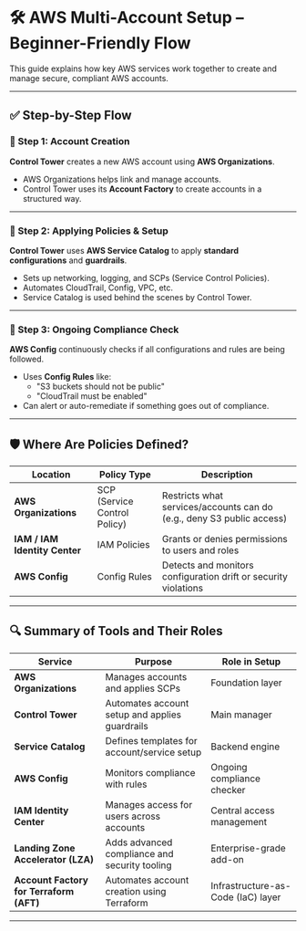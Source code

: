 # 🛠️ AWS Multi-Account Setup – Beginner-Friendly Flow

This guide explains how key AWS services work together to create and manage secure, compliant AWS accounts.

---

## ✅ Step-by-Step Flow

### 🔹 Step 1: Account Creation  
**Control Tower** creates a new AWS account using **AWS Organizations**.

- AWS Organizations helps link and manage accounts.
- Control Tower uses its **Account Factory** to create accounts in a structured way.

---

### 🔹 Step 2: Applying Policies & Setup  
**Control Tower** uses **AWS Service Catalog** to apply **standard configurations** and **guardrails**.

- Sets up networking, logging, and SCPs (Service Control Policies).
- Automates CloudTrail, Config, VPC, etc.
- Service Catalog is used behind the scenes by Control Tower.

---

### 🔹 Step 3: Ongoing Compliance Check  
**AWS Config** continuously checks if all configurations and rules are being followed.

- Uses **Config Rules** like:
  - "S3 buckets should not be public"
  - "CloudTrail must be enabled"
- Can alert or auto-remediate if something goes out of compliance.

---

## 🛡️ Where Are Policies Defined?

| Location | Policy Type | Description |
|----------|-------------|-------------|
| **AWS Organizations** | SCP (Service Control Policy) | Restricts what services/accounts can do (e.g., deny S3 public access) |
| **IAM / IAM Identity Center** | IAM Policies | Grants or denies permissions to users and roles |
| **AWS Config** | Config Rules | Detects and monitors configuration drift or security violations |

---

## 🔍 Summary of Tools and Their Roles

| Service | Purpose | Role in Setup |
|--------|----------|----------------|
| **AWS Organizations** | Manages accounts and applies SCPs | Foundation layer |
| **Control Tower** | Automates account setup and applies guardrails | Main manager |
| **Service Catalog** | Defines templates for account/service setup | Backend engine |
| **AWS Config** | Monitors compliance with rules | Ongoing compliance checker |
| **IAM Identity Center** | Manages access for users across accounts | Central access management |
| **Landing Zone Accelerator (LZA)** | Adds advanced compliance and security tooling | Enterprise-grade add-on |
| **Account Factory for Terraform (AFT)** | Automates account creation using Terraform | Infrastructure-as-Code (IaC) layer |

---
